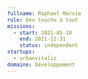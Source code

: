 ```yaml
---
fullname: Raphael Marvie
role: Dev touche à tout
missions:
  - start: 2021-05-10
    end: 2021-12-31
    status: independent
startups:
  - urbanvitaliz
domaine: Développement
---
```


